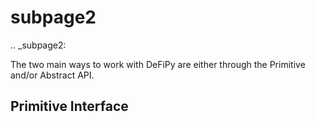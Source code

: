 subpage2
===============

.. _subpage2:

The two main ways to work with DeFiPy are either through the Primitive and/or Abstract API.

Primitive Interface
--------------------------